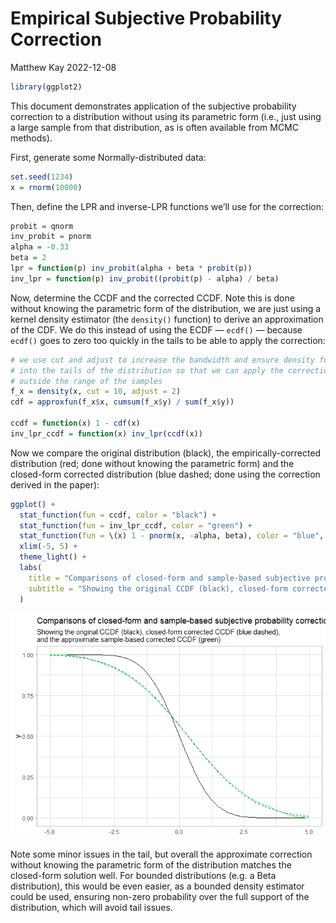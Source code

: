 Empirical Subjective Probability Correction
================
Matthew Kay
2022-12-08

``` r
library(ggplot2)
```

This document demonstrates application of the subjective probability
correction to a distribution without using its parametric form (i.e.,
just using a large sample from that distribution, as is often available
from MCMC methods).

First, generate some Normally-distributed data:

``` r
set.seed(1234)
x = rnorm(10000)
```

Then, define the LPR and inverse-LPR functions we’ll use for the
correction:

``` r
probit = qnorm
inv_probit = pnorm
alpha = -0.33
beta = 2
lpr = function(p) inv_probit(alpha + beta * probit(p))
inv_lpr = function(p) inv_probit((probit(p) - alpha) / beta)
```

Now, determine the CCDF and the corrected CCDF. Note this is done
without knowing the parametric form of the distribution, we are just
using a kernel density estimator (the `density()` function) to derive an
approximation of the CDF. We do this instead of using the ECDF —
`ecdf()` — because `ecdf()` goes to zero too quickly in the tails to be
able to apply the correction:

``` r
# we use cut and adjust to increase the bandwidth and ensure density further
# into the tails of the distribution so that we can apply the correction
# outside the range of the samples
f_x = density(x, cut = 10, adjust = 2)
cdf = approxfun(f_x$x, cumsum(f_x$y) / sum(f_x$y))

ccdf = function(x) 1 - cdf(x)
inv_lpr_ccdf = function(x) inv_lpr(ccdf(x))
```

Now we compare the original distribution (black), the
empirically-corrected distribution (red; done without knowing the
parametric form) and the closed-form corrected distribution (blue
dashed; done using the correction derived in the paper):

``` r
ggplot() +
  stat_function(fun = ccdf, color = "black") +
  stat_function(fun = inv_lpr_ccdf, color = "green") +
  stat_function(fun = \(x) 1 - pnorm(x, -alpha, beta), color = "blue", linetype = "dashed") +
  xlim(-5, 5) +
  theme_light() +
  labs(
    title = "Comparisons of closed-form and sample-based subjective probability correction",
    subtitle = "Showing the original CCDF (black), closed-form corrected CCDF (blue dashed),\nand the approximate sample-based corrected CCDF (green)"
  )
```

![](empirical-probability-correction_files/figure-gfm/unnamed-chunk-4-1.png)<!-- -->

Note some minor issues in the tail, but overall the approximate
correction without knowing the parametric form of the distribution
matches the closed-form solution well. For bounded distributions (e.g. a
Beta distribution), this would be even easier, as a bounded density
estimator could be used, ensuring non-zero probability over the full
support of the distribution, which will avoid tail issues.
